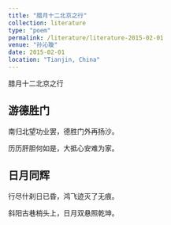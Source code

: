 ```yaml
---
title: "腊月十二北京之行"
collection: literature
type: "poem"
permalink: /literature/literature-2015-02-01
venue: "孙沁璇"
date: 2015-02-01
location: "Tianjin, China"
---
```


腊月十二北京之行

## 游德胜门 

南归北望功业罢，德胜门外再扬沙。

历历肝胆何如是，大抵心安难为家。

## 日月同辉 

行尽什刹日已昏，鸿飞迹灭了无痕。

斜阳古巷梢头上，日月双悬照乾坤。